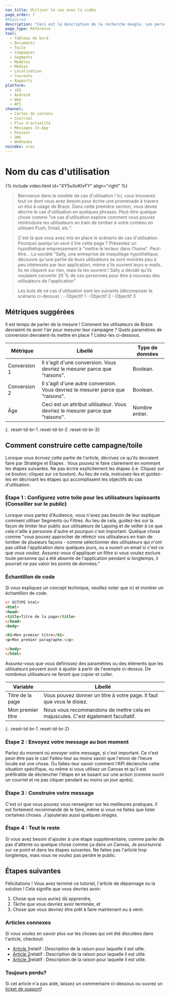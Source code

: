 ```yaml
---
nav_title: Utiliser le cas avec la vidéo
page_order: 7
#Required
description: "Ceci est la description de la recherche Google. Les personnages de plus de 160 sont tronqués, concis-le brièvement."
page_type: Référence
tool:
  - Tableau de bord
  - Documents
  - Toile
  - Campagnes
  - Segments
  - Modèles
  - Médias
  - Localisation
  - Courants
  - Rapports
platform:
  - iOS
  - Android
  - Web
  - API
channel:
  - Cartes de contenu
  - Courriel
  - Flux d'actualité
  - Messages In-App
  - Pousser
  - SMS
  - Webhooks
noindex: vrai
---
```


# Nom du cas d'utilisation

{% include video.html id="XY5uXoKIvFY" align="right" %}

> Bienvenue dans le modèle de cas d'utilisation ! Ici, vous trouverez tout ce dont vous avez besoin pour écrire une promenade à travers un étui à usage de Braze. Dans cette première section, vous devez décrire le cas d'utilisation en quelques phrases. Peut-être quelque chose comme "ce cas d'utilisation explore comment vous pouvez réintroduire les utilisateurs en train de tomber à votre contenu en utilisant Push, Email, etc.".
> 
> C'est là que vous avez mis en place le scénario de cas d'utilisation. Pourquoi quelqu'un veut-il lire cette page ? Présentez un hypothétique empressement à "mettre le lecteur dans l'hume". Peut-être... La société "Sally, une entreprise de maquillage hypothétique, découvre qu'une partie de leurs utilisateurs se sont montrés peu à peu intéressés par leur application, même s'ils ouvrent leurs e-mails. Ils ne cliquent sur rien, mais ils les ouvrent ! Sally a décidé qu'ils voulaient convertir 20 % de ces personnes pour être à nouveau des utilisateurs de l'application"
> 
> Les buts de ce cas d'utilisation sont les suivants (décomposer le scénario ci-dessus) : - Objectif 1 - Objectif 2 - Objectif 3


## Métriques suggérées

Il est temps de parler de la mesure ! Comment les utilisateurs de Braze devraient-ils avoir l'air pour mesurer leur campagne ? Quels paramètres de conversion devraient-ils mettre en place ? Listez-les ci-dessous.

| Métrique     | Libellé                                                                        | Type de données |
| ------------ | ------------------------------------------------------------------------------ | --------------- |
| Conversion 1 | Il s'agit d'une conversion. Vous devriez le mesurer parce que "raisons".       | Boolean.        |
| Conversion 2 | Il s'agit d'une autre conversion. Vous devriez le mesurer parce que "raisons". | Boolean.        |
| Âge          | Ceci est un attribut utilisateur. Vous devriez le mesurer parce que "raisons". | Nombre entier.  |
{: .reset-td-br-1 .reset-td-br-2 .reset-td-br-3}

## Comment construire cette campagne/toile

Lorsque vous écrivez cette partie de l'article, décrivez ce qu'ils devraient faire par Stratégie et Étapes . Vous pouvez le faire clairement en nommant les étapes suivantes. Ne pas écrire explicitement les étapes (i.e. Cliquez sur ce bouton; cliquez sur ce bouton). Au lieu de cela, instruisez-les et guidez-les en décrivant les étapes qui accomplissent les objectifs du cas d'utilisation.

### Étape 1 : Configurez votre toile pour les utilisateurs lapissants (Conseiller sur le public)

Lorsque vous parlez d'Audience, vous n'avez pas besoin de leur expliquer comment utiliser Segments ou Filtres. Au lieu de cela, guidez-les sur la façon de limiter leur public aux utilisateurs de Lapsing et de veiller à ce que cela n'aille à personne d'autre et pourquoi c'est important. Quelque chose comme "vous pouvez approcher de rétrécir vos utilisateurs en train de tomber de plusieurs façons - comme sélectionner des utilisateurs qui n'ont pas utilisé l'application dans quelques jours, ou a ouvert un email si c'est ce que vous voulez. Assurez-vous d'appliquer un filtre si vous voulez exclure toute personne qui a été absente de l'application pendant si longtemps, il pourrait ne pas valoir les points de données."


### Échantillon de code

Si vous expliquez un concept technique, veuillez noter que ici et montrer un échantillon de code.

```html
<! OCTYPE html>
<html>
<head>
<title>Titre de la page</title>
</head>
<body>

<h1>Mon premier titre</h1>
<p>Mon premier paragraphe.</p>

</body>
</html>
```

Assurez-vous que vous définissez des paramètres ou des éléments que les utilisateurs peuvent avoir à ajuster à partir de l'exemple ci-dessus. De nombreux utilisateurs ne feront que copier et coller.

| Variable          | Libellé                                                                          |
| ----------------- | -------------------------------------------------------------------------------- |
| Titre de la page  | Vous pouvez donner un titre à votre page. Il faut que vous le disiez.            |
| Mon premier titre | Nous vous recommandons de mettre cela en majuscules. C'est également facultatif. |
{: .reset-td-br-1 .reset-td-br-2}


### Étape 2 : Envoyez votre message au bon moment

Parlez du moment où envoyer votre message, si c'est important. Ce n'est peut-être pas le cas! Faites-leur au moins savoir que l'envoi de l'heure locale est une chose. Ou faites-leur savoir comment l'API déclenche cette situation spécifique, ou même si vous utilisez un Canvas et qu'il est préférable de déclencher l'étape en se basant sur une action (comme ouvrir un courriel et ne pas cliquer pendant au moins un jour après).

### Étape 3 : Construire votre message

C'est ici que vous pouvez vous renseigner sur les meilleures pratiques. Il est fortement recommandé de le faire, même si vous ne faites que lister certaines choses. J'ajouterais aussi quelques images.

### Étape 4 : Tout le reste

Si vous avez besoin d'ajouter à une étape supplémentaire, comme parler de pas d'attente ou quelque chose comme ça dans un Canvas, Je poursuivrai sur ce point et dans les étapes suivantes. Ne faites pas l'article trop longtemps, mais vous ne voulez pas perdre le public.


## Étapes suivantes

Félicitations ! Vous avez terminé ce tutoriel, l'article de dépannage ou la solution ! Cela signifie que vous devriez avoir:
1. Chose que vous auriez dû apprendre,
2. Tâche que vous devriez avoir terminée, et
3. Chose que vous devriez être prêt à faire maintenant ou à venir.

### Articles connexes

Si vous voulez en savoir plus sur les choses qui ont été discutées dans l'article, checkout:
- [Article 1](#solution-1)relatif : Description de la raison pour laquelle il est utile.
- [Article 2](#solution-2)relatif : Description de la raison pour laquelle il est utile.
- [Article 3](#solution-3)relatif : Description de la raison pour laquelle il est utile.

### Toujours perdu?

Si cet article n'a pas aidé, laissez un commentaire ci-dessous ou ouvrez un [ticket de support][support]!

[support]: {{site.baseurl}}/braze_support/
